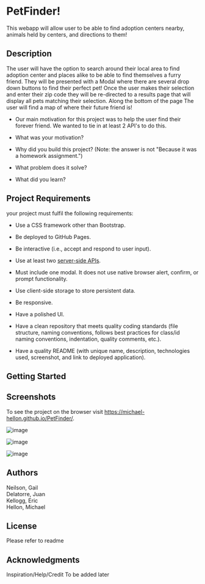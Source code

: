 # PetFinder!
This webapp will allow user to be able to find adoption centers nearby, animals held by centers, and directions to them!

## Description

The user will have the option to search around their local area to find adoption center and places alike to be able to find themselves a furry friend. They will be presented with a Modal where there are several drop down buttons to find their perfect pet! Once the user makes their selection and enter their zip code they will be re-directed to a results page that will display all pets matching their selection. Along the bottom of the page The user will find a map of where their future friend is!

- Our main motivation for this project was to help the user find their forever friend. We wanted to tie in at least 2 API's to do this. 

- What was your motivation?
- Why did you build this project? (Note: the answer is not "Because it was a homework assignment.")
- What problem does it solve?
- What did you learn?


## Project Requirements

your project must fulfil the following requirements:

* Use a CSS framework other than Bootstrap.

* Be deployed to GitHub Pages.

* Be interactive (i.e., accept and respond to user input).

* Use at least two [server-side APIs](https://coding-boot-camp.github.io/full-stack/apis/api-resources).

* Must include one modal. It does not use native browser alert, confirm, or prompt functionality.

* Use client-side storage to store persistent data.

* Be responsive.

* Have a polished UI.

* Have a clean repository that meets quality coding standards (file structure, naming conventions, follows best practices for class/id naming conventions, indentation, quality comments, etc.).

* Have a quality README (with unique name, description, technologies used, screenshot, and link to deployed application).

## Getting Started

## Screenshots

To see the project on the browser visit <https://michael-hellon.github.io/PetFinder/>.

![image](https://github.com/Michael-Hellon/PetFinder/assets/140920153/1a7991c3-20e7-4698-af9f-a21dc791c38a)

![image](https://github.com/Michael-Hellon/PetFinder/assets/140920153/09809fc3-f2da-47fe-b38b-7d738bf3638b)

![image](https://github.com/Michael-Hellon/PetFinder/assets/140920153/daa28bad-c362-4c2f-81b9-6c5d13383d5a)





## Authors

Neilson, Gail  
Delatorre, Juan  
Kellogg, Eric  
Hellon, Michael  



## License

Please refer to readme

## Acknowledgments

Inspiration/Help/Credit
To be added later
